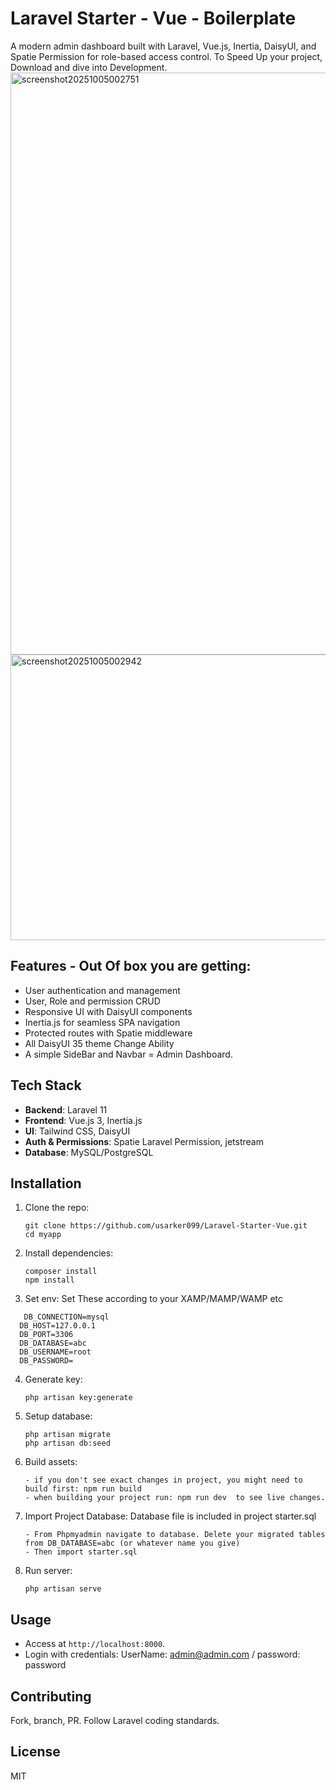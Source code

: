  
# Laravel Starter - Vue - Boilerplate

A modern admin dashboard built with Laravel, Vue.js, Inertia, DaisyUI, and Spatie Permission for role-based access control. To Speed Up your project, Download and dive into Development.
<img width="1257" height="931" alt="screenshot20251005002751" src="https://github.com/user-attachments/assets/4771d096-1342-4516-aed5-084d2578f78e" />
<img width="540" height="457" alt="screenshot20251005002942" src="https://github.com/user-attachments/assets/0fdd44a3-d8c1-4f59-9e98-a618709eb561" />
## Features - Out Of box you are getting:

- User authentication and management
- User, Role and permission CRUD
- Responsive UI with DaisyUI components
- Inertia.js for seamless SPA navigation
- Protected routes with Spatie middleware
- All DaisyUI 35 theme Change Ability
- A simple SideBar and Navbar = Admin Dashboard.


## Tech Stack

- **Backend**: Laravel 11
- **Frontend**: Vue.js 3, Inertia.js
- **UI**: Tailwind CSS, DaisyUI
- **Auth & Permissions**: Spatie Laravel Permission, jetstream
- **Database**: MySQL/PostgreSQL

## Installation

1. Clone the repo:
   ```
   git clone https://github.com/usarker099/Laravel-Starter-Vue.git
   cd myapp
   ```

2. Install dependencies:
   ```
   composer install
   npm install
   ```

3. Set env: Set These according to your XAMP/MAMP/WAMP etc
```
   DB_CONNECTION=mysql
  DB_HOST=127.0.0.1
  DB_PORT=3306
  DB_DATABASE=abc
  DB_USERNAME=root
  DB_PASSWORD=
```

4. Generate key:
   ```
   php artisan key:generate
   ```

5. Setup database:
   ```
   php artisan migrate
   php artisan db:seed
   ```

6. Build assets:
   ```
   - if you don't see exact changes in project, you might need to build first: npm run build
   - when building your project run: npm run dev  to see live changes.
   ```
7. Import Project Database: Database file is included in project starter.sql
   ```
   - From Phpmyadmin navigate to database. Delete your migrated tables from DB_DATABASE=abc (or whatever name you give)
   - Then import starter.sql
   ```
8. Run server:
   ```
   php artisan serve
   ```

## Usage

- Access at `http://localhost:8000`. 
- Login with credentials:
UserName: admin@admin.com / 
password: password

## Contributing

Fork, branch, PR. Follow Laravel coding standards.

## License

MIT
